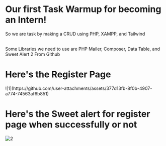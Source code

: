 # Our first Task Warmup for becoming an Intern!
<p>So we are task by making a CRUD using PHP, XAMPP, and Tailwind</p>
<p><br>Some Libraries we need to use are PHP Mailer, Composer, Data Table, and Sweet Alert 2 From Github</p>

<h1>Here's the Register Page</h1>
![1](https://github.com/user-attachments/assets/377d13fb-8f0b-4907-a774-74563af6b851)

<h1>Here's the Sweet alert for register page when successfully or not</h1>

![2](https://github.com/user-attachments/assets/01061563-02ce-475d-84ae-f5c9f7c1d280)



